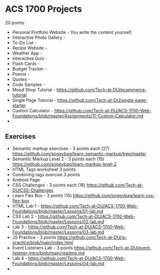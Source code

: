 # ACS 1700 Projects 

20 points

- Personal Portfolio Website - You write the content yourself. 
- Interactive Photo Gallery - 
- To-Do List - 
- Recipe Website - 
- Weather App - 
- Interactive Quiz - 
- Flash Cards - 
- Budget Tracker - 
- Poems - 
- Quotes - 
- Code Samples - 
- Mood Shop Tutorial - https://github.com/Tech-at-DU/ecommerce-tutorial
- Single Page Tutorial - https://github.com/Tech-at-DU/single-page-starter
- Custom Calculator - https://github.com/Tech-at-DU/ACS-1700-Web-Foundations/blob/master/Assignments/11-Custom-Calculator.md
- 


## Exercises 

- Semantic markup exercises - 3 points each (27) https://github.com/soggybag/learn-semantic-markup/tree/master
- Semantic Markup Level 2 - 3 points each (15) https://github.com/soggybag/learn-markup-level-2
- HTML Tags worksheet 3 points 
- Combining tags exercise 3 points
- Android Page 
- CSS Challenges - 3 points each (18) https://github.com/Tech-at-DU/CSS-Challenges
- Learn Flex Box - 3 points (15) https://github.com/soggybag/learn-css-flex-box
- HTML Lab 1 - https://github.com/Tech-at-DU/ACS-1700-Web-Foundations/blob/master/Lessons/01-lab.md
- CSS Lab 2 - https://github.com/Tech-at-DU/ACS-1700-Web-Foundations/blob/master/Lessons/02-lab.md
- Lab 3 - https://github.com/Tech-at-DU/ACS-1700-Web-Foundations/blob/master/Lessons/03-lab.md
- JS Practice - 3 points https://github.com/Tech-at-DU/js-practice/blob/main/index.html
- Event Listeners Lab - 3 points https://github.com/Tech-at-DU/event-listener-intro/blob/main/readme.md
- Lab 4 - https://github.com/Tech-at-DU/ACS-1700-Web-Foundations/blob/master/Lessons/04-lab.md
- 
